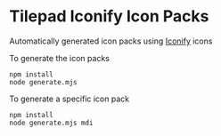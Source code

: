 # Tilepad Iconify Icon Packs

Automatically generated icon packs using [Iconify](https://iconify.design/) icons


To generate the icon packs
```
npm install
node generate.mjs
```

To generate a specific icon pack
```
npm install
node generate.mjs mdi
```
